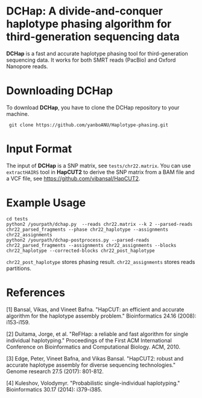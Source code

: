 # DCHap: A divide-and-conquer haplotype phasing algorithm for third-generation sequencing data

**DCHap** is a fast and accurate haplotype phasing tool for third-generation sequencing data. It works for both SMRT reads (PacBio) and Oxford Nanopore reads. 
 
# Downloading DCHap

To download **DCHap**, you have to clone the DCHap repository to your machine.
<pre><code> git clone https://github.com/yanboANU/Haplotype-phasing.git </code></pre>

# Input Format

The input of **DCHap** is a SNP matrix, see `tests/chr22.matrix`. You can use `extractHAIRS` tool in **HapCUT2** to derive the SNP
matrix from a BAM file and a VCF file, see https://github.com/vibansal/HapCUT2.

# Example Usage

<pre><code>cd tests
python2 /yourpath/dchap.py  --reads chr22.matrix --k 2 --parsed-reads chr22_parsed_fragments --phase chr22_haplotype --assignments chr22_assignments
python2 /yourpath/dchap-postprocess.py --parsed-reads chr22_parsed_fragments --assignments chr22_assignments --blocks chr22_haplotype --corrected-blocks chr22_post_haplotype </code></pre>

`chr22_post_haplotype` stores phasing result. `chr22_assignments` stores reads partitions.   

# References
[1] Bansal, Vikas, and Vineet Bafna. "HapCUT: an efficient and accurate algorithm for the haplotype assembly problem." Bioinformatics 24.16 (2008): i153-i159.

[2] Duitama, Jorge, et al. "ReFHap: a reliable and fast algorithm for single individual haplotyping." Proceedings of the First ACM International Conference on Bioinformatics and Computational Biology. ACM, 2010.

[3] Edge, Peter, Vineet Bafna, and Vikas Bansal. "HapCUT2: robust and accurate haplotype assembly for diverse sequencing technologies." Genome research 27.5 (2017): 801-812.

[4] Kuleshov, Volodymyr. "Probabilistic single-individual haplotyping." Bioinformatics 30.17 (2014): i379-i385.
